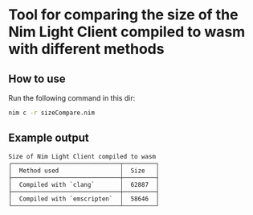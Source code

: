 # Tool for comparing the size of the Nim Light Client compiled to wasm with different methods

## How to use

Run the following command in this dir:

```bash
nim c -r sizeCompare.nim
```

## Example output

```
Size of Nim Light Client compiled to wasm
┌──────────────────────────────┬─────────┐
│  Method used                 │  Size   │
├──────────────────────────────┼─────────┤
│  Compiled with `clang`       │  62887  │
├──────────────────────────────┼─────────┤
│  Compiled with `emscripten`  │  58646  │
└──────────────────────────────┴─────────┘
```

